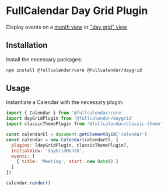 
# FullCalendar Day Grid Plugin

Display events on a [month view](https://fullcalendar.io/docs/month-view) or ["day grid" view](https://fullcalendar.io/docs/daygrid-view)

## Installation

Install the necessary packages:

```sh
npm install @fullcalendar/core @fullcalendar/daygrid
```

## Usage

Instantiate a Calendar with the necessary plugin:

```js
import { Calendar } from '@fullcalendar/core'
import dayGridPlugin from '@fullcalendar/daygrid'
import classicThemePlugin from '@fullcalendar/classic-theme'

const calendarEl = document.getElementById('calendar')
const calendar = new Calendar(calendarEl, {
  plugins: [dayGridPlugin, classicThemePlugin],
  initialView: 'dayGridMonth',
  events: [
    { title: 'Meeting', start: new Date() }
  ]
})

calendar.render()
```
